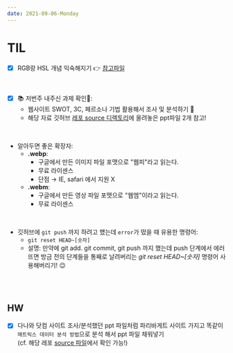 ```yaml
---
date: 2021-09-06-Monday
---
```


# TIL 

- [x] RGB랑 HSL 개념 익숙해지기 👉 [참고파일](https://github.com/ekfka4863/frontEndCource_210901/blob/main/TIL%26HW/rgb_practice.html)  

<br />

- [x] 📚 저번주 내주신 과제 확인📖:   
  - 웹사이트 SWOT, 3C, 페르소나 기법 활용해서 조사 및 분석하기 🔎
  - 해당 자료 깃허브 [레포 source 디렉토리](https://github.com/ekfka4863/frontEndCource_210901/tree/main/source)에 올려놓은 ppt파일 2개 참고!    

<br />

- 알아두면 좋은 확장자: 
  - **.webp**:   
    - 구글에서 만든 이미지 파일 포맷으로 "웹피"라고 읽는다. 
    - 무료 라이센스
    -  단점 →  IE, safari 에서 지원 X
  - **.webm**:
    - 구글에서 만든 영상 파일 포맷으로 "웹엠"이라고 읽는다.
    - 무료 라이센스

<br />

- 깃허브에 `git push` 까지 하려고 헀는데 `error`가 떴을 때 유용한 명령어:
  - `git reset HEAD~[숫자]`
  - 설명: 만약에 git add. git commit, git push 까지 했는데 push 단계에서 에러뜨면 방금 전의 단계들을 통째로 날려버리는 *git reset HEAD~[숫자]* 명령어 사용해버리기! 😉


<br />
<br />

## HW
- [x] 다나와 닷컴 사이트 조사/분석했던 ppt 파일처럼 파리바게트 사이트 가지고 똑같이 `매트릭스 데이터 분석 방법`으로 분석 해서 ppt 파일 채워넣기    
(cf. 해당 레포 [source 파일](https://github.com/ekfka4863/frontEndCource_210901/tree/main/source)에서 확인 가능!)
